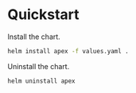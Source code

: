 # Quickstart

Install the chart.

```bash
helm install apex -f values.yaml .
```

Uninstall the chart.

```bash
helm uninstall apex
```
